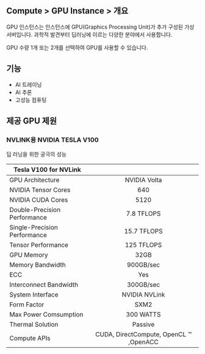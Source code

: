 
## Compute > GPU Instance > 개요

GPU 인스턴스는 인스턴스에 GPU(Graphics Processing Unit)가 추가 구성된 가상서버입니다.
과학적 발견부터 딥러닝에 이르는 다양한 분야에서 사용합니다.

GPU 수량 1개 또는 2개를 선택하여 GPU를 사용할 수 있습니다.

## 기능

* AI 트레이닝
* AI 추론
* 고성능 컴퓨팅

## 제공 GPU 제원

### NVLINK용 NVIDIA TESLA V100

딥 러닝을 위한 궁극의 성능

| Tesla V100 for NVLink |  |
| --- | :---: |
| GPU Architecture | NVIDIA Volta |
| NVIDIA Tensor Cores | 640 |
| NVIDIA CUDA Cores | 5120 |
| Double-Precision Performance | 7.8 TFLOPS |
| Single-Precision Performance | 15.7 TFLOPS |
| Tensor Performance | 125 TFLOPS |
| GPU Memory | 32GB |
| Memory Bandwidth | 900GB/sec |
| ECC | Yes |
| Interconnect Bandwidth | 300GB/sec |
| System Interface | NVIDIA NVLink |
| Form Factor | SXM2 |
| Max Power Comsumption | 300 WATTS |
| Thermal Solution | Passive |
| Compute APIs | CUDA, DirectCompute, OpenCL ™ ,OpenACC |
